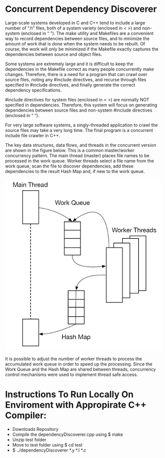 # Concurrent Dependency Discoverer

Large-scale systems developed in C and C++ tend to include a large number of “.h” files, both of a system variety (enclosed in < >) and non-system (enclosed in “ ”). The make utility and Makefiles are a convenient way to record dependencies between source files, and to minimize the amount of work that is done when the system needs to be rebuilt.  Of course, the work will only be minimized if the Makefile exactly captures the dependencies between source and object files. 

Some systems are extremely large and it is difficult to keep the dependencies in the Makefile correct as many people concurrently make changes.  Therefore, there is a need for a program that can crawl over source files, noting any #include directives, and recurse through files specified in #include directives, and finally generate the correct dependency specifications.

#include directives for system files (enclosed in < >) are normally NOT specified in dependencies.  Therefore, this system will focus on generating dependencies between source files and non-system #include directives (enclosed in “ ”).

For very large software systems, a singly-threaded application to crawl the source files may take a very long time.  The final program is a concurrent include file crawler in C++.

The key data structures, data flows, and threads in the concurrent version are shown in the figure below. This is a common master/worker concurrency pattern. The main thread (master) places file names to be processed in the work queue. Worker threads select a file name from the work queue, scan the file to discover dependencies, add these dependencies to the result Hash Map and, if new to the work queue.

![Data Img](https://github.com/gflouriz/Concurrent-Dependency-Discoverer/blob/main/data.png)

It is possible to adjust the number of worker threads to process the accumulated work queue in order to speed up the processing.  Since the Work Queue and the Hash Map are shared between threads, concurrency control mechanisms were used to implement thread safe access.

# Instructions To Run Locally On Enviroment with Appropirate C++ Compiler:
- Downloads Repository
- Compile the dependencyDiscoverer.cpp using $ make 
- Unzip test folder
- Move to test folder using $ cd test
- $ ../dependencyDiscoverer *.y *.l *.c


